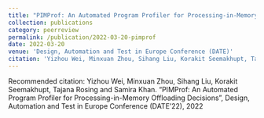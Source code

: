 ```yaml
---
title: "PIMProf: An Automated Program Profiler for Processing-in-Memory Offloading Decisions"
collection: publications
category: peerreview
permalink: /publication/2022-03-20-pimprof
date: 2022-03-20
venue: 'Design, Automation and Test in Europe Conference (DATE)'
citation: 'Yizhou Wei, Minxuan Zhou, Sihang Liu, Korakit Seemakhupt, Tajana Rosing and Samira Khan. “PIMProf: An Automated Program Profiler for Processing-in-Memory Offloading Decisions”, Design, Automation and Test in Europe Conference (DATE’22), 2022'
---
```

Recommended citation: Yizhou Wei, Minxuan Zhou, Sihang Liu, Korakit Seemakhupt, Tajana Rosing and Samira Khan. “PIMProf: An Automated Program Profiler for Processing-in-Memory Offloading Decisions”, Design, Automation and Test in Europe Conference (DATE’22), 2022